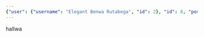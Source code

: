```yaml
---
{"user": {"username": "Elegant Benwa Rutabega", "id": 2}, "id": 8, "post": {"preview": {"filepath": "thumbs/f2d84d0acacc4ac583ca30e696b2524f.jpg"}, "id": 93}, "title": 8}
---
```


hallwa
    